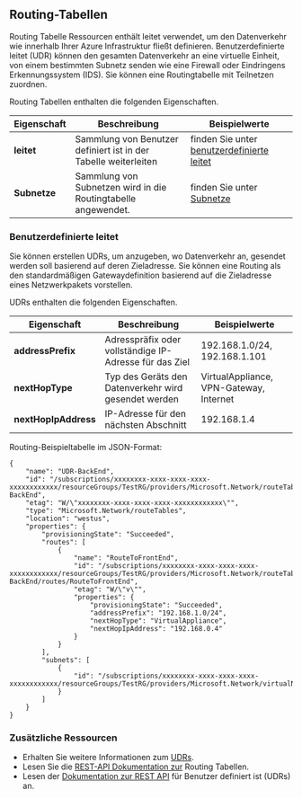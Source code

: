 ## <a name="route-tables"></a>Routing-Tabellen
Routing Tabelle Ressourcen enthält leitet verwendet, um den Datenverkehr wie innerhalb Ihrer Azure Infrastruktur fließt definieren. Benutzerdefinierte leitet (UDR) können den gesamten Datenverkehr an eine virtuelle Einheit, von einem bestimmten Subnetz senden wie eine Firewall oder Eindringens Erkennungssystem (IDS). Sie können eine Routingtabelle mit Teilnetzen zuordnen. 

Routing Tabellen enthalten die folgenden Eigenschaften.

|Eigenschaft|Beschreibung|Beispielwerte|
|---|---|---|
|**leitet**|Sammlung von Benutzer definiert ist in der Tabelle weiterleiten|finden Sie unter [benutzerdefinierte leitet](#User-defined-routes)|
|**Subnetze**|Sammlung von Subnetzen wird in die Routingtabelle angewendet.|finden Sie unter [Subnetze](#Subnets)|


### <a name="user-defined-routes"></a>Benutzerdefinierte leitet
Sie können erstellen UDRs, um anzugeben, wo Datenverkehr an, gesendet werden soll basierend auf deren Zieladresse. Sie können eine Routing als den standardmäßigen Gatewaydefinition basierend auf die Zieladresse eines Netzwerkpakets vorstellen.

UDRs enthalten die folgenden Eigenschaften. 

|Eigenschaft|Beschreibung|Beispielwerte|
|---|---|---|
|**addressPrefix**|Adresspräfix oder vollständige IP-Adresse für das Ziel|192.168.1.0/24, 192.168.1.101|
|**nextHopType**|Typ des Geräts den Datenverkehr wird gesendet werden|VirtualAppliance, VPN-Gateway, Internet|
|**nextHopIpAddress**|IP-Adresse für den nächsten Abschnitt|192.168.1.4|


Routing-Beispieltabelle im JSON-Format:

    {
        "name": "UDR-BackEnd",
        "id": "/subscriptions/xxxxxxxx-xxxx-xxxx-xxxx-xxxxxxxxxxxx/resourceGroups/TestRG/providers/Microsoft.Network/routeTables/UDR-BackEnd",
        "etag": "W/\"xxxxxxxx-xxxx-xxxx-xxxx-xxxxxxxxxxxx\"",
        "type": "Microsoft.Network/routeTables",
        "location": "westus",
        "properties": {
            "provisioningState": "Succeeded",
            "routes": [
                {
                    "name": "RouteToFrontEnd",
                    "id": "/subscriptions/xxxxxxxx-xxxx-xxxx-xxxx-xxxxxxxxxxxx/resourceGroups/TestRG/providers/Microsoft.Network/routeTables/UDR-BackEnd/routes/RouteToFrontEnd",
                    "etag": "W/\"v\"",
                    "properties": {
                        "provisioningState": "Succeeded",
                        "addressPrefix": "192.168.1.0/24",
                        "nextHopType": "VirtualAppliance",
                        "nextHopIpAddress": "192.168.0.4"
                    }
                }
            ],
            "subnets": [
                {
                    "id": "/subscriptions/xxxxxxxx-xxxx-xxxx-xxxx-xxxxxxxxxxxx/resourceGroups/TestRG/providers/Microsoft.Network/virtualNetworks/TestVNet/subnets/BackEnd"
                }
            ]
        }
    }

### <a name="additional-resources"></a>Zusätzliche Ressourcen

- Erhalten Sie weitere Informationen zum [UDRs](../articles/virtual-network/virtual-networks-udr-overview.md).
- Lesen Sie die [REST-API Dokumentation zur](https://msdn.microsoft.com/library/azure/mt502549.aspx) Routing Tabellen.
- Lesen der [Dokumentation zur REST API](https://msdn.microsoft.com/library/azure/mt502539.aspx) für Benutzer definiert ist (UDRs) an.